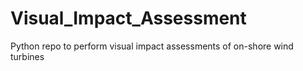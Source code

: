 # Visual_Impact_Assessment
 Python repo to perform visual impact assessments of on-shore wind turbines
